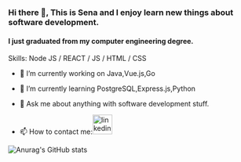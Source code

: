### Hi there 👋, This is Sena and I enjoy learn new things about software development.
#### I just graduated from my computer engineering degree.


Skills: Node JS / REACT / JS / HTML / CSS

- 🔭 I’m currently working on Java,Vue.js,Go
- 🌱 I’m currently learning PostgreSQL,Express.js,Python 
- 💬 Ask me about anything with software development stuff. 


- 📫 How to contact me:[<img src='https://cdn.jsdelivr.net/npm/simple-icons@3.0.1/icons/linkedin.svg' alt='linkedin' height='40'>](https://www.linkedin.com/in/senanur-curum/)  




![Anurag's GitHub stats](https://github-readme-stats.vercel.app/api?username=senacurum&show_icons=true&theme=radical)


